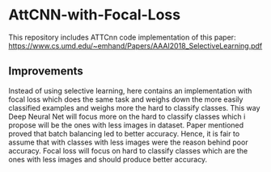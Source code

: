 # AttCNN-with-Focal-Loss
This repository includes ATTCnn code implementation of this paper: https://www.cs.umd.edu/~emhand/Papers/AAAI2018_SelectiveLearning.pdf

## Improvements

Instead of using selective learning, here contains an implementation with focal loss which does the same task and weighs down the more easily classified examples and weighs more the hard to classify classes. This way Deep Neural Net will focus more on the hard to classify classes which i propose will be the ones with less images in dataset. Paper mentioned proved that batch balancing led to better accuracy. Hence, it is fair to assume that with classes with less images were the reason behind poor accuracy. Focal loss will focus on hard to classify classes which are the ones with less images and should produce better accuracy.
